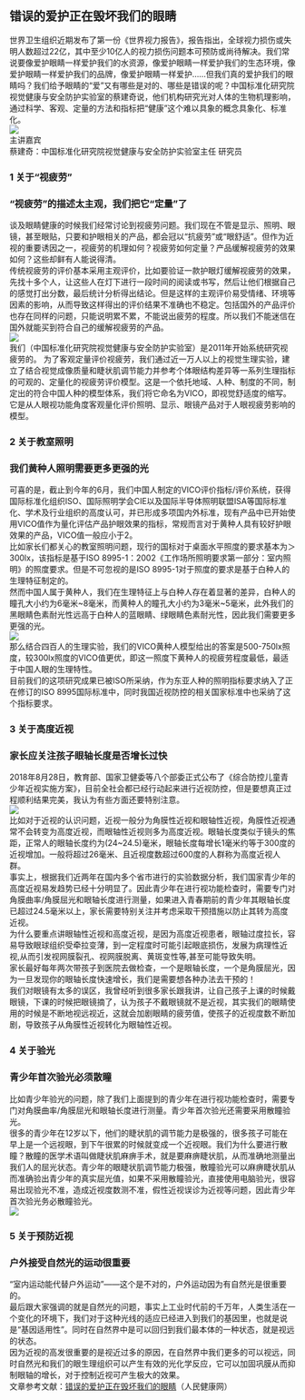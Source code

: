 ## 错误的爱护正在毁坏我们的眼睛  
世界卫生组织近期发布了第一份《世界视力报告》，报告指出，全球视力损伤或失明人数超过22亿，其中至少10亿人的视力损伤问题本可预防或尚待解决。我们常说要像爱护眼睛一样爱护我们的水资源，像爱护眼睛一样爱护我们的生态环境，像爱护眼睛一样爱护我们的品牌，像爱护眼睛一样爱护……但我们真的爱护我们的眼睛吗？我们给予眼睛的“爱”又有哪些是对的、哪些是错误的呢？中国标准化研究院视觉健康与安全防护实验室的蔡建奇说，他们机构研究光对人体的生物机理影响，通过科学、客观、定量的方法和指标把“健康”这个难以具象的概念具象化、标准化。   
![](http://cdncms.v-keep.cn/wp-content/uploads/2019/11/timg-87.jpg)  
主讲嘉宾  
蔡建奇：中国标准化研究院视觉健康与安全防护实验室主任 研究员  
### 1 关于“视疲劳”  
### “视疲劳”的描述太主观，我们把它“定量”了  
谈及眼睛健康的时候我们经常讨论到视疲劳问题。我们现在不管是显示、照明、眼镜，甚至眼贴，只要和护眼相关的产品，都会冠以“抗疲劳”或“眼舒适”。但作为近视的重要诱因之一，视疲劳的机理如何？视疲劳如何定量？产品缓解视疲劳的效果如何？这些却鲜有人能说得清。  
传统视疲劳的评价基本采用主观评价，比如要验证一款护眼灯缓解视疲劳的效果，先找十多个人，让这些人在灯下进行一段时间的阅读或书写，然后让他们根据自己的感觉打出分数，最后统计分析得出结论。但是这样的主观评价易受情绪、环境等因素的影响，从而导致这样得出的评价结果不准确也不稳定。包括国外的产品评价也存在同样的问题，只能说明累不累，不能说出疲劳的程度。所以我们不能迷信在国外就能买到符合自己的缓解视疲劳的产品。  
![](http://cdncms.v-keep.cn/wp-content/uploads/2019/11/0079RRsDly1g6tcz1qq86j30b4069jsi.jpg)  
我们（中国标准化研究院视觉健康与安全防护实验室）是2011年开始系统研究视疲劳的。 为了客观定量评价视疲劳，我们通过近一万人以上的视觉生理实验，建立了结合视觉成像质量和睫状肌调节能力并参考个体眼结构差异等一系列生理指标的可观的、定量化的视疲劳评价模型。这是一个依托地域、人种、制度的不同，制定出的符合中国人种的模型体系，我们将它命名为VICO，即视觉舒适度的缩写。它是从人眼视功能角度客观量化评价照明、显示、眼镜产品对于人眼视疲劳影响的模型。  
### 2 关于教室照明  
### 我们黄种人照明需要更多更强的光  
可喜的是，截止到今年的6月，我们中国人制定的VICO评价指标/评价系统，获得国际标准化组织ISO、国际照明学会CIE以及国际半导体照明联盟ISA等国际标准化、学术及行业组织的高度认可，并已形成多项国内外标准，现有产品中已开始使用VICO值作为量化评估产品护眼效果的指标，常规而言对于黄种人具有较好护眼效果的产品，VICO值一般应小于2。  
比如家长们都关心的教室照明问题，现行的国标对于桌面水平照度的要求基本为＞300lx，该指标是基于ISO 8995-1：2002《工作场所照明要求第一部分：室内照明》的照度要求。但是不可忽视的是ISO 8995-1对于照度的要求是基于白种人的生理特征制定的。  
然而中国人属于黄种人，我们在生理特征上与白种人存在着显著的差异，白种人的瞳孔大小约为6毫米~8毫米，而黄种人的瞳孔大小约为3毫米~5毫米，此外我们的黑眼睛色素耐光性远高于白种人的蓝眼睛、绿眼睛色素耐光性，因此我们需要更多更强的光。  
![](http://cdncms.v-keep.cn/wp-content/uploads/2019/09/timg-18.jpg)  
那么结合四百人的生理实验，我们的VICO黄种人模型给出的答案是500-750lx照度，较300lx照度的VICO值更优，即这一照度下黄种人的视疲劳程度最低，最适于中国人眼的生理特性。  
目前我们的这项研究成果已被ISO所采纳，作为东亚人种的照明指标要求纳入了正在修订的ISO 8995国际标准中，同时我国近视防控的相关国家标准中也采纳了这个指标要求。  
### 3 关于高度近视  
### 家长应关注孩子眼轴长度是否增长过快  
2018年8月28日，教育部、国家卫健委等八个部委正式公布了《综合防控儿童青少年近视实施方案》，目前全社会都已经行动起来进行近视防控，但是要想真正过程顺利结果完美，我认为有些方面还要特别注意。  
![](http://cdncms.v-keep.cn/wp-content/uploads/2019/11/timg-1.jpg)  
比如对于近视的认识问题，近视一般分为角膜性近视和眼轴性近视，角膜性近视通常不会转变为高度近视，而眼轴性近视则多为高度近视。眼轴长度类似于镜头的焦距，正常人的眼轴长度约为(24~24.5)毫米，眼轴长度每增长1毫米约等于300度的近视增加。一般将超过26毫米、且近视度数超过600度的人群称为高度近视人群。  
事实上，根据我们近两年在国内多个省市进行的实验数据分析，我们国家青少年的高度近视易发趋势已经十分明显了。因此青少年在进行视功能检查时，需要专门对角膜曲率/角膜屈光和眼轴长度进行测量，如果进入青春期前的青少年其眼轴长度已超过24.5毫米以上，家长需要特别关注并考虑采取干预措施以防止其转为高度近视。  
为什么要重点讲眼轴性近视和高度近视，是因为高度近视患者，眼轴过度拉长，容易导致眼球组织受牵拉变薄，到一定程度时可能引起眼底损伤，发展为病理性近视,从而引发视网膜裂孔、视网膜脱离、黄斑变性等,甚至可能导致失明。  
家长最好每年两次带孩子到医院去做检查，一个是眼轴长度，一个是角膜屈光，因为一旦发现你的眼轴长度快速增长，我们是需要想各种办法去干预的！  
我们对眼镜有太多的误区，我曾经听到很多家长跟我讲，让自己孩子上课的时候戴眼镜，下课的时候把眼镜摘了，认为孩子不戴眼镜就不是近视，其实我们的眼睛使用的时候是不断地视远视近，这就会加剧眼睛的疲劳值，使孩子的近视度数不断加剧，导致孩子从角膜性近视转化为眼轴性近视。  
### 4 关于验光  
### 青少年首次验光必须散瞳  
比如青少年验光的问题，除了我们上面提到的青少年在进行视功能检查时，需要专门对角膜曲率/角膜屈光和眼轴长度进行测量。青少年首次验光还需要采用散瞳验光。  
很多的青少年在12岁以下，他们的睫状肌的调节能力是极强的，很多孩子可能在早上是一个远视眼，到下午很累的时候就变成一个近视眼。我们为什么要进行散瞳？散瞳的医学术语叫做睫状肌麻痹手术，就是要麻痹睫状肌，从而准确地测量出我们人的屈光状态。青少年的眼睫状肌调节能力极强，散瞳验光可以麻痹睫状肌从而准确验出青少年的真实屈光值，如果不采用散瞳验光，直接使用电脑验光，很容易出现验光不准，造成近视度数测不准，假性近视误诊为近视等问题，因此青少年首次验光务必散瞳验光。  
![](http://cdncms.v-keep.cn/wp-content/uploads/2019/11/timg-10.jpg)  
### 5 关于预防近视  
### 户外接受自然光的运动很重要  
“室内运动能代替户外运动”——这个是不对的，户外运动因为有自然光是很重要的。  
最后跟大家强调的就是自然光的问题，事实上工业时代前的千万年，人类生活在一个变化的环境下，我们对于这种光线的适应已经进入到我们的基因里，也就是说是“基因适用性”。同时在自然界中是可以回归到我们最本体的一种状态，就是视远的状态。  
因为近视的高发很重要的是视近过多的原因，在自然界中我们更多的可以视远，同时自然光和我们的眼生理组织可以产生有效的光化学反应，它可以加固巩膜从而抑制眼轴的增长，对于控制近视可产生极大的效果。  
文章参考文献：<a href="http://health.people.com.cn/n1/2019/1022/c14739-31413408.html">错误的爱护正在毁坏我们的眼睛</a>（人民健康网）  
